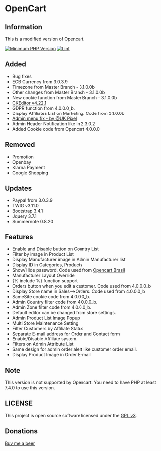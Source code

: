 # OpenCart

## Information
This is a modified version of Opencart.

[![Minimum PHP Version](https://img.shields.io/badge/php-%3E%3D%207.4-8892BF.svg?style=flat-square)](https://php.net/)
[![Lint](https://github.com/condor2/Opencart_30xx/actions/workflows/Lint.yml/badge.svg)](https://github.com/condor2/Opencart_30xx/actions/workflows/Lint.yml)

## Added
- Bug fixes
- ECB Currency from 3.0.3.9
- Timezone from Master Branch - 3.1.0.0b
- Other changes from Master Branch - 3.1.0.0b
- New cookie function from Master Branch - 3.1.0.0b
- <a href="https://ckeditor.com/ckeditor-4/download/">CKEditor v4.22.1</a>
- GDPR function from 4.0.0.0_b.
- Display Affiliates List on Marketing. Code from 3.1.0.0b
- <a href="https://www.opencart.com/index.php?route=marketplace/extension/info&extension_id=42126">Admin menu fix - by @UK Pixel</a>
- Admin Header Notification like in 2.3.0.2
- Added Cookie code from Opencart 4.0.0.0

## Removed
- Promotion
- Openbay
- Klarna Payment
- Google Shopping

## Updates
- Paypal from 3.0.3.9
- TWIG v3.11.0
- Bootstrap 3.4.1
- Jquery 3.7.1
- Summernote 0.8.20

## Features
- Enable and Disable button on Country List
- Filter by image in Product List
- Display Manufacturer image in Admin Manufacturer list
- Display ID in Categories, Products
- Show/Hide password. Code used from <a href="https://github.com/opencartbrasil/opencartbrasil">Opencart Brasil</a>
- Manufacturer Layout Override
- {% include %} function support
- Orders button when you edit a customer. Code used from 4.0.0.0_b
- Display Store name in Sales-->Orders. Code used from 4.0.0.0_b
- SameSite cookie code from 4.0.0.0_b.
- Admin Country filter code from 4.0.0.0_b.
- Admin Zone filter code from 4.0.0.0_b.
- Default editor can be changed from store settings.
- Admin Product List Image Popup
- Multi Store Maintenance Setting
- Filter Customers by Affiliate Status
- Separate E-mail address for Order and Contact form
- Enable/Disable Affiliate system.
- Filters on Admin Attribute List
- Same design for admin order alert like customer order email.
- Display Product Image in Order E-mail

## Note
This version is not supported by Opencart. You need to have PHP at least 7.4.0 to use this version.

## LICENSE
This project is open source software licensed under the [GPL v3](./LICENSE).

## Donations
<a href="https://www.paypal.com/cgi-bin/webscr?cmd=_donations&business=Q7MNMGFPFUM9E&item_name=Donation+for+a+beer&currency_code=EUR&source=url">Buy me a beer</a>
